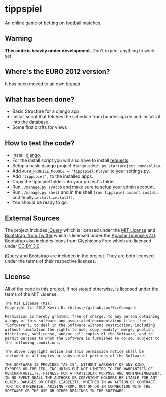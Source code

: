# tippspiel
An online game of betting on football matches.

## Warning
**This code is heavily under development.** Don't expect anything to work yet.

## Where's the EURO 2012 version?
It has been moved to an own [branch](https://github.com/SirCoemgen/tippspiel/tree/euro2012).

## What has been done?
 * Basic Structure for a django app
 * Install script that fetches the schedule from bundesliga.de and installs it into the database.
 * Some first drafts for views

## How to test the code?
 * Install [django](https://www.djangoproject.com/).
 * For the install script you will also have to install [requests](http://docs.python-requests.org/en/latest/index.html).
 * Setup a basic django project `django-admin.py startproject bundesliga`.
 * Add `AUTH_PROFILE_MODULE = 'tippspiel.Player` to your settings.py.
 * Add `'tippspiel',` to the installed apps.
 * Copy the tippspiel folder into your project's folder.
 * Run `./manage.py syncdb` and make sure to setup your admin account.
 * Run `./manage.py shell` and in the shell `from tippspiel import install` and finally `install.install()`.
 * You should be ready to go.

## External Sources
The project includes [jQuery](http://jquery.com/) which is licensed under the [MIT License](http://jquery.org/license/) and [Bootstrap, from Twitter](http://twitter.github.com/bootstrap/) which is licensed under the [Apache License v2.0](http://www.apache.org/licenses/LICENSE-2.0). Bootstrap also includes Icons from Glyphicons Free which are licensed under [CC BY 3.0](http://creativecommons.org/licenses/by/3.0/).

jQuery and Bootstrap are included in the project. They are both licensed under the terms of their respective licenses.

## License
All of the code in this project, if not stated otherwise, is licensed under the terms of the MIT License.

    The MIT License (MIT)
    Copyright (c) 2012 Kevin D. (https://github.com/SirCoemgen)

    Permission is hereby granted, free of charge, to any person obtaining a copy of this software and associated documentation files (the "Software"), to deal in the Software without restriction, including without limitation the rights to use, copy, modify, merge, publish, distribute, sublicense, and/or sell copies of the Software, and to permit persons to whom the Software is furnished to do so, subject to the following conditions:

    The above copyright notice and this permission notice shall be included in all copies or substantial portions of the Software.

    THE SOFTWARE IS PROVIDED "AS IS", WITHOUT WARRANTY OF ANY KIND, EXPRESS OR IMPLIED, INCLUDING BUT NOT LIMITED TO THE WARRANTIES OF MERCHANTABILITY, FITNESS FOR A PARTICULAR PURPOSE AND NONINFRINGEMENT. IN NO EVENT SHALL THE AUTHORS OR COPYRIGHT HOLDERS BE LIABLE FOR ANY CLAIM, DAMAGES OR OTHER LIABILITY, WHETHER IN AN ACTION OF CONTRACT, TORT OR OTHERWISE, ARISING FROM, OUT OF OR IN CONNECTION WITH THE SOFTWARE OR THE USE OR OTHER DEALINGS IN THE SOFTWARE.
    
